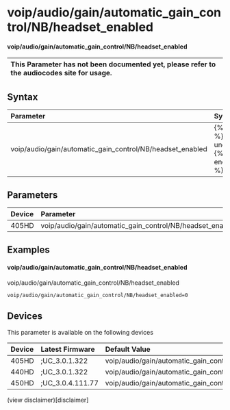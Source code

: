 ﻿---
description: voip/audio/gain/automatic_gain_control/NB/headset_enabled
search:
    keywords: ['voip','audio','gain','automatic_gain_control','NB','headset_enabled']
---

# voip/audio/gain/automatic_gain_control/NB/headset_enabled

#### voip/audio/gain/automatic_gain_control/NB/headset_enabled


| This Parameter has not been documented yet, please refer to the audiocodes site for usage.  |
| :--- |

## Syntax
| Parameter | Syntax |
| :--- | :--- |
|voip/audio/gain/automatic_gain_control/NB/headset_enabled | {% raw %} undefined {% endraw %} |

## Parameters
|Device|Parameter|value|Description|
|:---|:---|:---|:---|
| 405HD | voip/audio/gain/automatic_gain_control/NB/headset_enabled |  |  |

## Examples
#### voip/audio/gain/automatic_gain_control/NB/headset_enabled

voip/audio/gain/automatic_gain_control/NB/headset_enabled

```
voip/audio/gain/automatic_gain_control/NB/headset_enabled=0
```

## Devices
This parameter is available on the following devices

| Device | Latest Firmware | Default Value |
|:---|:---|:---|
| 405HD | ;UC_3.0.1.322 | voip/audio/gain/automatic_gain_control/NB/headset_enabled=0 
| 440HD | ;UC_3.0.1.322 | voip/audio/gain/automatic_gain_control/NB/headset_enabled=0 
| 450HD | ;UC_3.0.4.111.77 | voip/audio/gain/automatic_gain_control/NB/headset_enabled=0 

(view disclaimer)[disclaimer]
